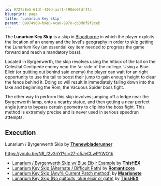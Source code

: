 ```yaml
---
id: 972758e5-61df-430d-aaf1-f98de0fdf44a
blueprint: page
title: 'Lunarium Key Skip'
parent: 09074960-b9e0-4ca8-9978-cb3d8f9f2ceb
---
```

The **Lunarium Key Skip** is a skip in [Bloodborne](/bloodborne) in which the player exploits the location of an enemy and the level's geography in order to skip getting the Lunarium Key (an essential key item needed to progress the game forward and reach a mandatory boss).

Located in Byrgenwerth, the skip revolves using the hitbox of the tail on the Celestial Centipede enemy near the far side of the college. Using a Blue Elixir (or quitting out behind said enemy) the player can wait for an right opportunity to use the tail to boost their jump to gain enough height to clear the fence behind it. Doing so will result in immediately falling down into the lake and beginning the Rom, the Vacuous Spider boss fight.

The other way to perform this skip involves jumping off a ledge near the Byrgenwerth lamp, onto a nearby statue, and then getting a near perfect angle jump to bypass certain geometry to clip into the boss fight. This method is extremely precise and is never used in serious speedrun attempts.

## Execution

Lunarium / Byrgenwerth Skip by [**Thenewbladerunner**](https://www.youtube.com/@thenewbladerunner)

https://youtu.be/NR_f2v3riYI?si=27-c5JeCLwPYWO1b

- [Lunarium / Byrgenwerth Skip w/ Blue Elixir Example](https://www.youtube.com/watch?v=k2G2dpJPSoI) by [**ThisHEX**](https://www.youtube.com/channel/UCgmq4h643S5tc6_qPYdUIgw)
- [Lunarium Key Skip (Alternate / Difficult Path)](https://www.youtube.com/watch?v=wOuib453M7w) by [**Romanticore**](https://www.twitch.tv/romanticore)
- [Lunarium Key Skip (Any% Current Patch method)](https://www.youtube.com/watch?v=MKylIDUVHWk) by [**Maarionete**](https://www.twitch.tv/maarionete)
- [Lunarium Key Skip (No quitouts, blue elixir or gate)](https://www.youtube.com/watch?v=3Ul10PvB3Dk) by [**ThisHEX**](https://www.youtube.com/channel/UCgmq4h643S5tc6_qPYdUIgw)
